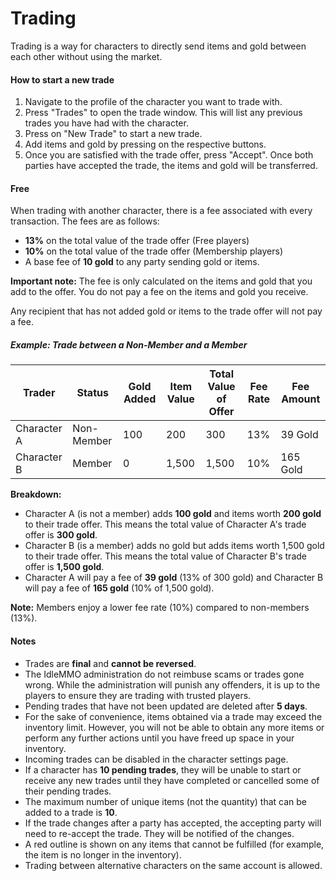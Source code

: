 # Trading

Trading is a way for characters to directly send items and gold between each other without using the market.

#### How to start a new trade

1. Navigate to the profile of the character you want to trade with.
2. Press "Trades" to open the trade window. This will list any previous trades you have had with the character.
3. Press on "New Trade" to start a new trade.
4. Add items and gold by pressing on the respective buttons.
5. Once you are satisfied with the trade offer, press "Accept". Once both parties have accepted the trade, the items and gold will be transferred.

#### Free

When trading with another character, there is a fee associated with every transaction. The fees are as follows:

- __13%__ on the total value of the trade offer (Free players)
- __10%__ on the total value of the trade offer (Membership players)
- A base fee of __10 gold__ to any party sending gold or items.

__Important note:__ The fee is only calculated on the items and gold that you add to the offer. You do not pay a fee on the items and gold you receive.

Any recipient that has not added gold or items to the trade offer will not pay a fee.

##### Example: Trade between a Non-Member and a Member

| Trader      | Status | Gold Added | Item Value | Total Value of Offer | Fee Rate | Fee Amount |
|-------------|--------|------------|------------|----------------------|----------|------------|
| Character A | Non-Member | 100 | 200 | 300                  | 13%      | 39 Gold    |
| Character B | Member | 0 | 1,500 | 1,500                | 10%      | 165 Gold   |

**Breakdown:**

- Character A (is not a member) adds __100 gold__ and items worth __200 gold__ to their trade offer. This means the total value of Character A's trade offer is __300 gold__.
- Character B (is a member) adds no gold but adds items worth 1,500 gold to their trade offer. This means the total value of Character B's trade offer is __1,500 gold__.
- Character A will pay a fee of __39 gold__ (13% of 300 gold) and Character B will pay a fee of __165 gold__ (10% of 1,500 gold).

**Note:** Members enjoy a lower fee rate (10%) compared to non-members (13%).


#### Notes

- Trades are __final__ and __cannot be reversed__.
- The IdleMMO administration do not reimbuse scams or trades gone wrong. While the administration will punish any offenders, it is up to the players to ensure they are trading with trusted players.
- Pending trades that have not been updated are deleted after __5 days__.
- For the sake of convenience, items obtained via a trade may exceed the inventory limit. However, you will not be able to obtain any more items or perform any further actions until you have freed up space in your inventory.
- Incoming trades can be disabled in the character settings page.
- If a character has __10 pending trades__, they will be unable to start or receive any new trades until they have completed or cancelled some of their pending trades.
- The maximum number of unique items (not the quantity) that can be added to a trade is __10__.
- If the trade changes after a party has accepted, the accepting party will need to re-accept the trade. They will be notified of the changes.
- A red outline is shown on any items that cannot be fulfilled (for example, the item is no longer in the inventory).
- Trading between alternative characters on the same account is allowed.
